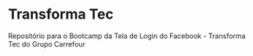 # Transforma Tec

Repositório para o Bootcamp da Tela de Login do Facebook - Transforma Tec do Grupo Carrefour
